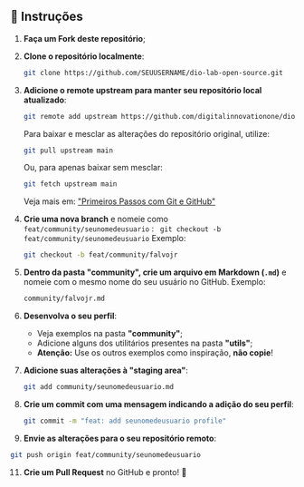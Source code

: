 
## 📌 Instruções  

1. **Faça um Fork deste repositório**;  

2. **Clone o repositório localmente**:  
   ```sh
   git clone https://github.com/SEUUSERNAME/dio-lab-open-source.git
   ```  

3. **Adicione o remote upstream para manter seu repositório local atualizado**:  
   ```sh
   git remote add upstream https://github.com/digitalinnovationone/dio-lab-open-source.git
   ```  
   Para baixar e mesclar as alterações do repositório original, utilize:  
   ```sh
   git pull upstream main
   ```  
   Ou, para apenas baixar sem mesclar:  
   ```sh
   git fetch upstream main
   ```  
   Veja mais em: ["Primeiros Passos com Git e GitHub"](https://www.dio.me)  

4. **Crie uma nova branch** e nomeie como `feat/community/seunomedeusuario` :  ` git checkout -b feat/community/seunomedeusuario`
   Exemplo:  
   ```sh
   git checkout -b feat/community/falvojr
   ```  

6. **Dentro da pasta "community", crie um arquivo em Markdown (`.md`)** e nomeie com o mesmo nome do seu usuário no GitHub. Exemplo:  
   ```sh
   community/falvojr.md
   ```  

7. **Desenvolva o seu perfil**:  
   - Veja exemplos na pasta **"community"**;  
   - Adicione alguns dos utilitários presentes na pasta **"utils"**;  
   - **Atenção:** Use os outros exemplos como inspiração, **não copie**!  

8. **Adicione suas alterações à "staging area"**:  
   ```sh
   git add community/seunomedeusuario.md
   ```  

9. **Crie um commit com uma mensagem indicando a adição do seu perfil**:  
   ```sh
   git commit -m "feat: add seunomedeusuario profile"
   ```  

10. **Envie as alterações para o seu repositório remoto**:  
   ```sh
   git push origin feat/community/seunomedeusuario
   ```  

11. **Crie um Pull Request** no GitHub e pronto! 🚀  


